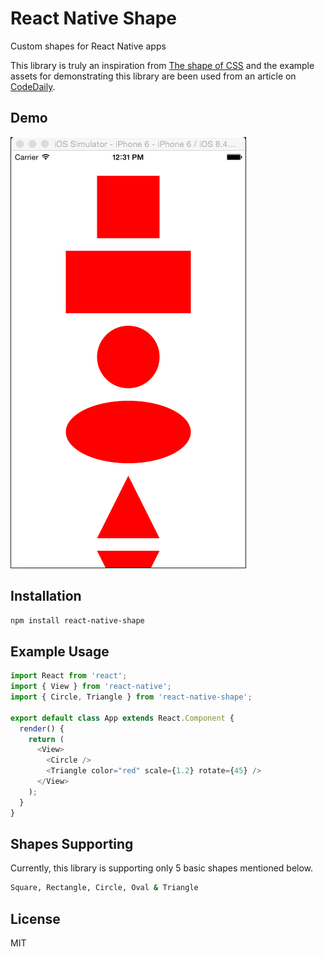 # React Native Shape

Custom shapes for React Native apps

This library is truly an inspiration from [The shape of CSS](https://css-tricks.com/the-shapes-of-css/) and the example assets for demonstrating this library are been used from an article on [CodeDaily](https://codedaily.io/tutorials/22/The-Shapes-of-React-Native).

## Demo

![demo](./assets/cWR7FKh.gif)

## Installation

```bash
npm install react-native-shape
```

## Example Usage

```js
import React from 'react';
import { View } from 'react-native';
import { Circle, Triangle } from 'react-native-shape';

export default class App extends React.Component {
  render() {
    return (
      <View>
        <Circle />
        <Triangle color="red" scale={1.2} rotate={45} />
      </View>
    );
  }
}
```

## Shapes Supporting
Currently, this library is supporting only 5 basic shapes mentioned below.
```bash
Square, Rectangle, Circle, Oval & Triangle
```

## License

MIT
